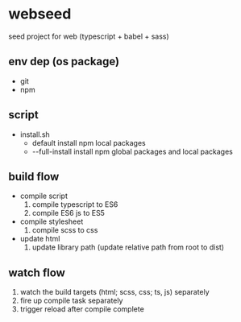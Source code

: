 # webseed
seed project for web (typescript + babel + sass)

## env dep (os package)
 - git
 - npm

## script
 - install.sh
    - default
        install npm local packages
    - --full-install
        install npm global packages and local packages

## build flow
 - compile script
    1. compile typescript to ES6
    2. compile ES6 js to ES5
 - compile stylesheet
    1. compile scss to css
 - update html
    1. update library path (update relative path from root to dist)

## watch flow
1. watch the build targets (html; scss, css; ts, js) separately
2. fire up compile task separately
3. trigger reload after compile complete
